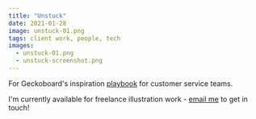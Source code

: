 ```yaml
---
title: "Unstuck"
date: 2021-01-28
image: unstuck-01.png
tags: client work, people, tech
images:
  - unstuck-01.png
  - unstuck-screenshot.png
---
```


For Geckoboard's inspiration [playbook](https://www.geckoboard.com/best-practice/unstuck-customer-service-playbook/) for customer service teams.

I'm currently available for freelance illustration work - [email me](mailto:vicky.hughes@hotmail.com) to get in touch!